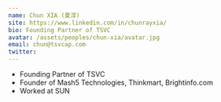 ```yaml
---
name: Chun XIA (夏淳)
site: https://www.linkedin.com/in/chunrayxia/
bio: Founding Partner of TSVC
avatar: /assets/peoples/chun-xia/avatar.jpg
email: chun@tsvcap.com
twitter: 
---
```


- Founding Partner of TSVC
- Founder of Mash5 Technologies, Thinkmart, Brightinfo.com
- Worked at SUN
